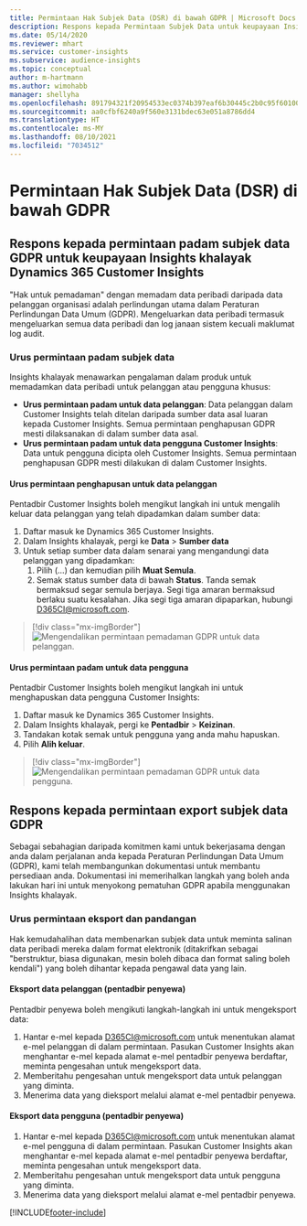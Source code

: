 ```yaml
---
title: Permintaan Hak Subjek Data (DSR) di bawah GDPR | Microsoft Docs
description: Respons kepada Permintaan Subjek Data untuk keupayaan Insights khalayak Dynamics 365 Customer Insights.
ms.date: 05/14/2020
ms.reviewer: mhart
ms.service: customer-insights
ms.subservice: audience-insights
ms.topic: conceptual
author: m-hartmann
ms.author: wimohabb
manager: shellyha
ms.openlocfilehash: 891794321f20954533ec0374b397eaf6b30445c2b0c95f601009912b3c3950a7
ms.sourcegitcommit: aa0cfbf6240a9f560e3131bdec63e051a8786dd4
ms.translationtype: HT
ms.contentlocale: ms-MY
ms.lasthandoff: 08/10/2021
ms.locfileid: "7034512"
---
```

# <a name="data-subject-rights-dsr-requests-under-gdpr"></a>Permintaan Hak Subjek Data (DSR) di bawah GDPR

## <a name="responding-to-gdpr-data-subject-delete-requests-for-dynamics-365-customer-insights-audience-insights-capability"></a>Respons kepada permintaan padam subjek data GDPR untuk keupayaan Insights khalayak Dynamics 365 Customer Insights

"Hak untuk pemadaman" dengan memadam data peribadi daripada data pelanggan organisasi adalah perlindungan utama dalam Peraturan Perlindungan Data Umum (GDPR). Mengeluarkan data peribadi termasuk mengeluarkan semua data peribadi dan log janaan sistem kecuali maklumat log audit.

### <a name="manage-data-subject-delete-requests"></a>Urus permintaan padam subjek data

Insights khalayak menawarkan pengalaman dalam produk untuk memadamkan data peribadi untuk pelanggan atau pengguna khusus:

- **Urus permintaan padam untuk data pelanggan**: Data pelanggan dalam Customer Insights telah ditelan daripada sumber data asal luaran kepada Customer Insights. Semua permintaan penghapusan GDPR mesti dilaksanakan di dalam sumber data asal.
- **Urus permintaan padam untuk data pengguna Customer Insights**: Data untuk pengguna dicipta oleh Customer Insights. Semua permintaan penghapusan GDPR mesti dilakukan di dalam Customer Insights.

#### <a name="manage-delete-requests-for-customer-data"></a>Urus permintaan penghapusan untuk data pelanggan

Pentadbir Customer Insights boleh mengikut langkah ini untuk mengalih keluar data pelanggan yang telah dipadamkan dalam sumber data:

1. Daftar masuk ke Dynamics 365 Customer Insights.
2. Dalam Insights khalayak, pergi ke **Data** > **Sumber data**
3. Untuk setiap sumber data dalam senarai yang mengandungi data pelanggan yang dipadamkan:
   1. Pilih (...) dan kemudian pilih **Muat Semula**.
   2. Semak status sumber data di bawah **Status**. Tanda semak bermaksud segar semula berjaya. Segi tiga amaran bermaksud berlaku suatu kesalahan. Jika segi tiga amaran dipaparkan, hubungi D365CI@microsoft.com.

> [!div class="mx-imgBorder"]
> ![Mengendalikan permintaan pemadaman GDPR untuk data pelanggan.](media/gdpr-data-sources.png "Urus permintaan penghapusan GDPR untuk data pelanggan")

#### <a name="manage-delete-requests-for-user-data"></a>Urus permintaan padam untuk data pengguna

Pentadbir Customer Insights boleh mengikut langkah ini untuk menghapuskan data pengguna Customer Insights:

1. Daftar masuk ke Dynamics 365 Customer Insights.
2. Dalam Insights khalayak, pergi ke **Pentadbir** > **Keizinan**.
3. Tandakan kotak semak untuk pengguna yang anda mahu hapuskan.
4. Pilih **Alih keluar**.

> [!div class="mx-imgBorder"]
> ![Mengendalikan permintaan pemadaman GDPR untuk data pengguna.](media/gdpr-permissions.png "Pengendalian permintaan padam GDPR untuk data pengguna")

## <a name="responding-to-gdpr-data-subject-export-requests"></a>Respons kepada permintaan export subjek data GDPR

Sebagai sebahagian daripada komitmen kami untuk bekerjasama dengan anda dalam perjalanan anda kepada Peraturan Perlindungan Data Umum (GDPR), kami telah membangunkan dokumentasi untuk membantu persediaan anda. Dokumentasi ini memerihalkan langkah yang boleh anda lakukan hari ini untuk menyokong pematuhan GDPR apabila menggunakan Insights khalayak.

### <a name="manage-export-and-view-requests"></a>Urus permintaan eksport dan pandangan

Hak kemudahalihan data membenarkan subjek data untuk meminta salinan data peribadi mereka dalam format elektronik (ditakrifkan sebagai "berstruktur, biasa digunakan, mesin boleh dibaca dan format saling boleh kendali") yang boleh dihantar kepada pengawal data yang lain.

#### <a name="export-customer-data-tenant-admin"></a>Eksport data pelanggan (pentadbir penyewa)

Pentadbir penyewa boleh mengikuti langkah-langkah ini untuk mengeksport data:

1. Hantar e-mel kepada D365CI@microsoft.com untuk menentukan alamat e-mel pelanggan di dalam permintaan. Pasukan Customer Insights akan menghantar e-mel kepada alamat e-mel pentadbir penyewa berdaftar, meminta pengesahan untuk mengeksport data.
2. Memberitahu pengesahan untuk mengeksport data untuk pelanggan yang diminta.
3. Menerima data yang dieksport melalui alamat e-mel pentadbir penyewa.

#### <a name="export-user-data-tenant-admin"></a>Eksport data pengguna (pentadbir penyewa)

1. Hantar e-mel kepada D365CI@microsoft.com untuk menentukan alamat e-mel pengguna di dalam permintaan. Pasukan Customer Insights akan menghantar e-mel kepada alamat e-mel pentadbir penyewa berdaftar, meminta pengesahan untuk mengeksport data.
2. Memberitahu pengesahan untuk mengeksport data untuk pengguna yang diminta.
3. Menerima data yang dieksport melalui alamat e-mel pentadbir penyewa.


[!INCLUDE[footer-include](../includes/footer-banner.md)]